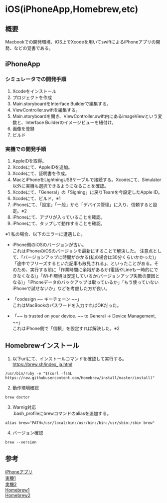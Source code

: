# iOS(iPhoneApp,Homebrew,etc)

## 概要
Macbookでの開発環境、iOS上でXcodeを用いてswiftによるiPhoneアプリの開発、などの覚書である。   

## iPhoneApp

### シミュレータでの開発手順
1. Xcodeをインストール  
1. プロジェクトを作成  
1. Main.storyboardをInterface Builderで編集する。  
1. ViewController.swiftを編集する。  
1. Main.storyboardを開き、ViewController.swift内にあるimageViewという変数と、Interface Builderのイメージビューを紐付け。  
1. 画像を登録  
1. ビルド    

### 実機での開発手順
1. AppleIDを取得。
1. Xcodeにて、AppleIDを追加。
1. Xcodeにて、証明書を作成。
1. MacとiPhoneをLightningUSBケーブルで接続する。Xcodeにて、Simulator以外に実機も選択できるようになることを確認。
1. Xcodeにて、「General」の「Signing」に戻りTeamを今設定したApple ID。
1. Xcodeにて、ビルド。※1
1. iPhoneにて、「設定」「一般」から「デバイス管理」に入り、信頼すると設定。※2
1. iPhoneにて、アプリが入っていることを確認。
1. iPhoneにて、タップして動作することを確認。  

※1 私の場合、以下のエラーに遭遇した。   
- iPhone側のiOSのバージョンが古い。  
これはiPhoneのiOSのバージョンを最新にすることで解決した。
注意点として、「バージョンアップに時間がかかる(私の場合は30分くらいかかった)」「途中でフリーズするといた記事も散見される」、といったことがある。そのため、実行する前に「作業時間に余裕があるか(電話やLineも一時的にできなくなる)」「Wi-Fi環境は安定しているか(バージョンアップ失敗の要因となる)」「iPhoneデータのバックアップは取っているか」「もう使っていないiPhoneで試せないか」などを考慮した方が良い。

- 「codesign ~~ キーチェーン ~~」    
これはMacBookのパスワードを入力すればOKだった。

- 「~~ is trusted on your device. ~~ to General -> Device Management, ~~」  
これはiPhone側で「信頼」を設定すれば解決した。※2  


## Homebrewインストール
1. 以下urlにて、インストールコマンドを確認して実行する。   
https://brew.sh/index_ja.html  
```
/usr/bin/ruby -e "$(curl -fsSL https://raw.githubusercontent.com/Homebrew/install/master/install)"
```
2. 動作環境確認
```
brew doctor
```
3. Warnig対応  
.bash_profileにbrewコマンドのaliasを追加する。
```
alias brew="PATH=/usr/local/bin:/usr/bin:/bin:/usr/sbin:/sbin brew"
```
4. バージョン確認
```
brew --version
```  

## 参考
[iPhoneアプリ](https://udemy.benesse.co.jp/development/ios/how-to-use-xcode.html)  
[実機1](https://i-app-tec.com/ios/device-test.html)  
[実機2](https://qiita.com/segur/items/bef54efa7764885173bb)  
[Homebrew1](https://qiita.com/krtsatoqiita/items/ba567acacb93a7a02dd9)  
[Homebrew2](https://qiita.com/takuya0301/items/695f42f6904e979f0152)
